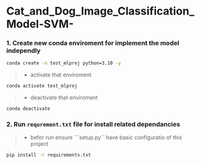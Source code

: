 # Cat_and_Dog_Image_Classification_Model-SVM-


### 1. Create new conda enviroment for implement the model independly

```bash
conda create -n test_mlproj python=3.10 -y
```

>- activate that enviroment
```bash
conda activate test_mlproj
```
>- deactivate that enviroment
```bash
conda deactivate
```

### 2. Run ```requrement.txt``` file for install related dependancies
>- befor run ensure ```setup.py`` have basic configuratio of this project
```bash
pip install -r requirements.txt
```
